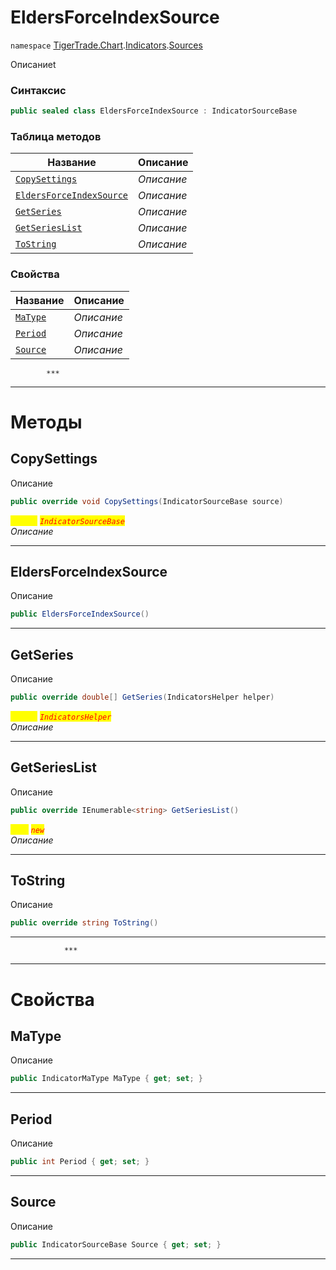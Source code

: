 
# EldersForceIndexSource
`namespace` [TigerTrade.Chart](../../../TigerTrade.Chart.md).[Indicators](../../../TigerTrade.Chart/Indicators.md).[Sources](../../../TigerTrade.Chart/Indicators/Sources.md)



Описаниеt

### Синтаксис
```csharp
public sealed class EldersForceIndexSource : IndicatorSourceBase
```


### Таблица методов
| Название | Описание |
| --- | --- |
| [`CopySettings`](./EldersForceIndexSource.cs/Методы/CopySettings.md) | *Описание* |
| [`EldersForceIndexSource`](./EldersForceIndexSource.cs/Методы/EldersForceIndexSource.md) | *Описание* |
| [`GetSeries`](./EldersForceIndexSource.cs/Методы/GetSeries.md) | *Описание* |
| [`GetSeriesList`](./EldersForceIndexSource.cs/Методы/GetSeriesList.md) | *Описание* |
| [`ToString`](./EldersForceIndexSource.cs/Методы/ToString.md) | *Описание* |

### Свойства
| Название | Описание |
| --- | --- |
| [`MaType`](./EldersForceIndexSource.cs/Свойства/MaType.md) | *Описание* |
| [`Period`](./EldersForceIndexSource.cs/Свойства/Period.md) | *Описание* |
| [`Source`](./EldersForceIndexSource.cs/Свойства/Source.md) | *Описание* |




            ***
  ***
  # Методы

## CopySettings
Описание

```csharp
public override void CopySettings(IndicatorSourceBase source)
```

<mark style="color:yellow;">`source`</mark> <mark style="color:red;">*`IndicatorSourceBase`*</mark>  
 *Описание*  


***                

## EldersForceIndexSource
Описание

```csharp
public EldersForceIndexSource()
```

***                

## GetSeries
Описание

```csharp
public override double[] GetSeries(IndicatorsHelper helper)
```

<mark style="color:yellow;">`helper`</mark> <mark style="color:red;">*`IndicatorsHelper`*</mark>  
 *Описание*  


***                

## GetSeriesList
Описание

```csharp
public override IEnumerable<string> GetSeriesList()
```
<mark style="color:yellow;">`List`</mark> <mark style="color:red;">*`new`*</mark>  
 *Описание*  


***                

## ToString
Описание

```csharp
public override string ToString()
```

***                
                ***
  ***
  # Свойства

## MaType
Описание

```csharp
public IndicatorMaType MaType { get; set; }
```
***

## Period
Описание

```csharp
public int Period { get; set; }
```
***

## Source
Описание

```csharp
public IndicatorSourceBase Source { get; set; }
```
***

